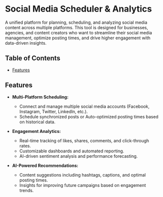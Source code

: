 # Social Media Scheduler & Analytics

A unified platform for planning, scheduling, and analyzing social media content across multiple platforms. This tool is designed for businesses, agencies, and content creators who want to streamline their social media management, optimize posting times, and drive higher engagement with data-driven insights.

## Table of Contents

- [Features](#features)

## Features

- **Multi-Platform Scheduling:**  
  - Connect and manage multiple social media accounts (Facebook, Instagram, Twitter, LinkedIn, etc.).
  - Schedule synchronized posts or Auto-optimized posting times based on historical data.

- **Engagement Analytics:**  
  - Real-time tracking of likes, shares, comments, and click-through rates.
  - Customizable dashboards and automated reporting.
  - AI-driven sentiment analysis and performance forecasting.

- **AI-Powered Recommendations:**  
  - Content suggestions including hashtags, captions, and optimal posting times.
  - Insights for improving future campaigns based on engagement trends.